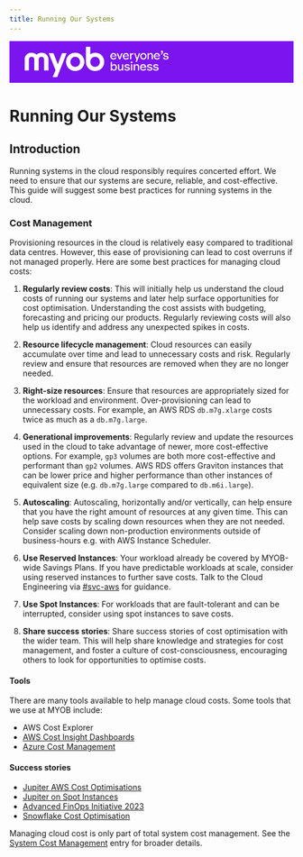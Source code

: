 ```yaml
---
title: Running Our Systems
---
```


![MYOB Banner](../../assets/images/myob-banner.png)

<!-- confluence-page-id: 9577005343 -->

# Running Our Systems

## Introduction

Running systems in the cloud responsibly requires concerted effort. We need to ensure that our systems are secure, reliable, and cost-effective. This guide will suggest some best practices for running systems in the cloud.

### Cost Management

Provisioning resources in the cloud is relatively easy compared to traditional data centres. However, this ease of provisioning can lead to cost overruns if not managed properly. Here are some best practices for managing cloud costs:

1. **Regularly review costs**: This will initially help us understand the cloud costs of running our systems and later help surface opportunities for cost optimisation. Understanding the cost assists with budgeting, forecasting and pricing our products. Regularly reviewing costs will also help us identify and address any unexpected spikes in costs.

2. **Resource lifecycle management**: Cloud resources can easily accumulate over time and lead to unnecessary costs and risk. Regularly review and ensure that resources are removed when they are no longer needed.

3. **Right-size resources**: Ensure that resources are appropriately sized for the workload and environment. Over-provisioning can lead to unnecessary costs. For example, an AWS RDS `db.m7g.xlarge` costs twice as much as a `db.m7g.large`.

4. **Generational improvements**: Regularly review and update the resources used in the cloud to take advantage of newer, more cost-effective options. For example, `gp3` volumes are both more cost-effective and performant than `gp2` volumes. AWS RDS offers Graviton instances that can be lower price and higher performance than other instances of equivalent size (e.g. `db.m7g.large` compared to `db.m6i.large`).

5. **Autoscaling**: Autoscaling, horizontally and/or vertically, can help ensure that you have the right amount of resources at any given time. This can help save costs by scaling down resources when they are not needed. Consider scaling down non-production environments outside of business-hours e.g. with AWS Instance Scheduler.

6. **Use Reserved Instances**: Your workload already be covered by MYOB-wide Savings Plans. If you have predictable workloads at scale, consider using reserved instances to further save costs. Talk to the Cloud Engineering via [#svc-aws](https://myob.slack.com/archives/C0WN82RPV) for guidance.

7. **Use Spot Instances**: For workloads that are fault-tolerant and can be interrupted, consider using spot instances to save costs.

8. **Share success stories**: Share success stories of cost optimisation with the wider team. This will help share knowledge and strategies for cost management, and foster a culture of cost-consciousness, encouraging others to look for opportunities to optimise costs.

#### Tools

There are many tools available to help manage cloud costs. Some tools that we use at MYOB include:

- AWS Cost Explorer
- [AWS Cost Insight Dashboards](https://myobconfluence.atlassian.net/wiki/spaces/CLOUDENG/blog/2022/11/22/8969191718/Announcing+AWS+Cost+Insight+Dashboards)
- [Azure Cost Management](https://azure.microsoft.com/en-au/products/cost-management)

#### Success stories

- [Jupiter AWS Cost Optimisations](https://myobconfluence.atlassian.net/wiki/spaces/JUP/blog/2022/12/19/8972697603/Jupiter+AWS+Cost+Optimisations)
- [Jupiter on Spot Instances](https://myobconfluence.atlassian.net/wiki/spaces/JUP/blog/2024/02/05/9403208244/Jupiter+Platform+Updates+-+February+2024)
- [Advanced FinOps Initiative 2023](https://myobconfluence.atlassian.net/wiki/x/s4DGFQI)
- [Snowflake Cost Optimisation](https://myobconfluence.atlassian.net/wiki/x/kwEYRgI)

Managing cloud cost is only part of total system cost management. See the [System Cost Management](../production-operations/cost-management.md) entry for broader details.
